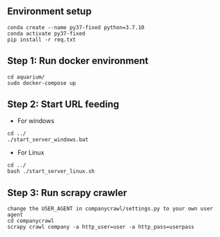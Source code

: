 ## Environment setup
```
conda create --name py37-fixed python=3.7.10
conda activate py37-fixed
pip install -r req.txt
```

## Step 1: Run docker environment
```
cd aquarium/
sudo docker-compose up
```
## Step 2: Start URL feeding
- For windows
```
cd ../
./start_server_windows.bat
```
- For Linux
```
cd ../
bash ./start_server_linux.sh
```

## Step 3: Run scrapy crawler
```
change the USER_AGENT in companycrawl/settings.py to your own user agent
cd companycrawl
scrapy crawl company -a http_user=user -a http_pass=userpass
```